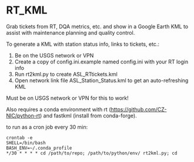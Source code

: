 # RT_KML
Grab tickets from RT, DQA metrics, etc. and show in a Google Earth KML to assist with maintenance planning and quality control.

To generate a KML with station status info, links to tickets, etc.:
1. Be on the USGS network or VPN
2. Create a copy of config.ini.example named config.ini with your RT login info
3. Run rt2kml.py to create ASL_RTtickets.kml
4. Open network link file ASL_Station_Status.kml to get an auto-refreshing KML

Must be on USGS network or VPN for this to work!

Also requires a conda environment with rt (https://github.com/CZ-NIC/python-rt) and fastkml (install from conda-forge).


to run as a cron job every 30 min: 
```
crontab -e
SHELL=/bin/bash
BASH_ENV=~/.conda_profile
*/30 * * * * cd /path/to/repo; /path/to/python/env/ rt2kml.py; cd
```
